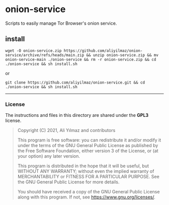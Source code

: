 # onion-service
Scripts to easily manage Tor Browser's onion service.

## install

    wget -O onion-service.zip https://github.com/aliyilmaz/onion-service/archive/refs/heads/main.zip && unzip onion-service.zip && mv onion-service-main ./onion-service && rm -r onion-service.zip && cd ./onion-service && sh install.sh 

or

    git clone https://github.com/aliyilmaz/onion-service.git && cd ./onion-service && sh install.sh

---

### License
The instructions and files in this directory are shared under the **GPL3** license.

> Copyright (C) 2021, Ali Yılmaz and contributors 
> 
> This program is free software: you can redistribute it and/or modify
> it under the terms of the GNU General Public License as published by
> the Free Software Foundation, either version 3 of the License, or
> (at your option) any later version.
> 
> This program is distributed in the hope that it will be useful,
> but WITHOUT ANY WARRANTY; without even the implied warranty of
> MERCHANTABILITY or FITNESS FOR A PARTICULAR PURPOSE.  See the
> GNU General Public License for more details.
> 
> You should have received a copy of the GNU General Public License
> along with this program.  If not, see <https://www.gnu.org/licenses/>.
